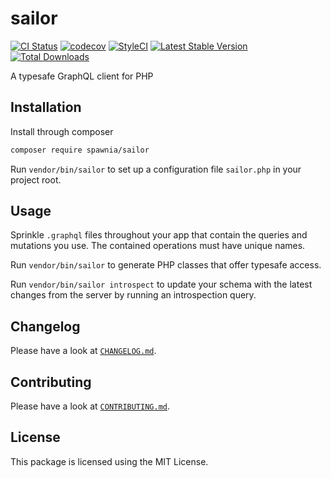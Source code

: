 # sailor

[![CI Status](https://github.com/spawnia/sailor/workflows/Continuous%20Integration/badge.svg)](https://github.com/spawnia/sailor/actions)
[![codecov](https://codecov.io/gh/spawnia/sailor/branch/master/graph/badge.svg)](https://codecov.io/gh/spawnia/sailor)
[![StyleCI](https://github.styleci.io/repos/207396174/shield?branch=master)](https://github.styleci.io/repos/207396174)
[![Latest Stable Version](https://poser.pugx.org/spawnia/sailor/v/stable)](https://packagist.org/packages/spawnia/sailor)
[![Total Downloads](https://poser.pugx.org/spawnia/sailor/downloads)](https://packagist.org/packages/spawnia/sailor)

A typesafe GraphQL client for PHP

## Installation

Install through composer

```bash
composer require spawnia/sailor
```

Run `vendor/bin/sailor` to set up a configuration file `sailor.php` in your project root.

## Usage

Sprinkle `.graphql` files throughout your app that contain the
queries and mutations you use. The contained operations must have
unique names.

Run `vendor/bin/sailor` to generate PHP classes that offer typesafe access.

Run `vendor/bin/sailor introspect` to update your schema with the latest changes
from the server by running an introspection query.

## Changelog

Please have a look at [`CHANGELOG.md`](CHANGELOG.md).

## Contributing

Please have a look at [`CONTRIBUTING.md`](.github/CONTRIBUTING.md).

## License

This package is licensed using the MIT License.
